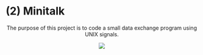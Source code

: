 # <head>(2) Minitalk</head>
<p align="center">The purpose of this project is to code a small data exchange program using UNIX signals.</p>

<p align="center">
      	<img src="https://img.shields.io/badge/score-125%2F100-brightgreen?style=for-the-badge" />
